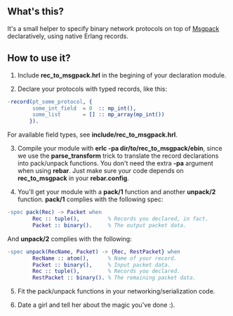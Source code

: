 ## What's this? ##

It's a small helper to specify binary network protocols on top of 
[Msgpack][1] declaratively, using native Erlang records.

[1]: http://msgpack.org

## How to use it? ##

1. Include **rec_to_msgpack.hrl** in the begining of your declaration
   module.

2. Declare your protocols with typed records, like this:

```erlang
-record(pt_some_protocol, {
        some_int_field  = 0  :: mp_int(),
        some_list       = [] :: mp_array(mp_int())
       }).
```

   For available field types, see **include/rec_to_msgpack.hrl**.

3. Compile your module with **erlc -pa dir/to/rec_to_msgpack/ebin**,
   since we use the **parse_transform** trick to translate the record
   declarations into pack/unpack functions. You don't need the extra
   **-pa** argument when using **rebar**. Just make sure your code
   depends on **rec_to_msgpack** in your **rebar.config**.

4. You'll get your module with a **pack/1** function and another
   **unpack/2** function. **pack/1** complies with the following spec:

```erlang
-spec pack(Rec) -> Packet when
        Rec :: tuple(),         % Records you declared, in fact.
        Packet :: binary().     % The output packet data.
```

   And **unpack/2** complies with the following:

```erlang
-spec unpack(RecName, Packet) -> {Rec, RestPacket} when
        RecName :: atom(),      % Name of your record.
        Packet :: binary(),     % Input packet data.
        Rec :: tuple(),         % Records you declared.
        RestPacket :: binary(). % The remaining packet data.
```

5. Fit the pack/unpack functions in your networking/serialization code.

6. Date a girl and tell her about the magic you've done :).

